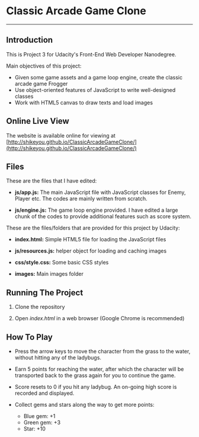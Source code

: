 # Classic Arcade Game Clone

---

## Introduction

This is Project 3 for Udacity's Front-End Web Developer Nanodegree.

Main objectives of this project:

* Given some game assets and a game loop engine, create the classic arcade game Frogger
* Use object-oriented features of JavaScript to write well-designed classes
* Work with HTML5 canvas to draw texts and load images

## Online Live View

The website is available online for viewing at [http://shikeyou.github.io/ClassicArcadeGameClone/](http://shikeyou.github.io/ClassicArcadeGameClone/)

## Files

These are the files that I have edited:

* **js/app.js:** The main JavaScript file with JavaScript classes for Enemy, Player etc. The codes are mainly written from scratch.

* **js/engine.js:** The game loop engine provided. I have edited a large chunk of the codes to provide additional features such as score system.

These are the files/folders that are provided for this project by Udacity:

* **index.html:** Simple HTML5 file for loading the JavaScript files

* **js/resources.js:** helper object for loading and caching images

* **css/style.css:** Some basic CSS styles

* **images:** Main images folder

## Running The Project

1. Clone the repository

2. Open *index.html* in a web browser (Google Chrome is recommended)

## How To Play

* Press the arrow keys to move the character from the grass to the water, without hitting any of the ladybugs.

* Earn 5 points for reaching the water, after which the character will be transported back to the grass again for you to continue the game.

* Score resets to 0 if you hit any ladybug. An on-going high score is recorded and displayed. 

* Collect gems and stars along the way to get more points:
	* Blue gem: +1
	* Green gem: +3
	* Star: +10  
